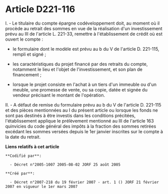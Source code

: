 # Article D221-116

I. - Le titulaire du compte épargne codéveloppement doit, au moment où il procède au retrait des sommes en vue de la
réalisation d'un investissement prévu au III de l'article L. 221-33, remettre à l'établissement de crédit où est ouvert le
compte :

- le formulaire dont le modèle est prévu au b du V de l'article D. 221-115, rempli et signé ;

- les caractéristiques du projet financé par des retraits du compte, notamment le lieu et l'objet de l'investissement, et son
plan de financement ;

- lorsque le projet consiste en l'achat à un tiers d'un immeuble ou d'un meuble, une promesse de vente, ou sa copie, datée et
signée du vendeur précisant le montant de l'opération.

II. - A défaut de remise du formulaire prévu au b du V de l'article D. 221-115 et des pièces mentionnées au I du présent
article ou lorsque les fonds ne sont pas destinés à être investis dans les conditions précitées, l'établissement applique le
prélèvement mentionné au III de l'article 163 quinvicies du code général des impôts à la fraction des sommes retirées
excédant les sommes versées depuis le 1er janvier inscrites sur le compte à la date du retrait.

**Liens relatifs à cet article**

	**Codifié par**:

	  - Décret n°2005-1007 2005-08-02 JORF 25 août 2005

	**Créé par**:

	  - Décret n°2007-218 du 19 février 2007 - art. 1 () JORF 21 février 2007 en vigueur le 1er mars 2007
